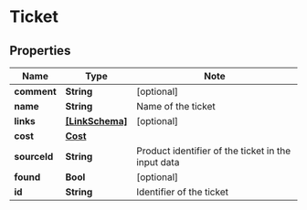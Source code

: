 
# Ticket

## Properties

Name | Type | Note
---- | ---- | ----
**comment** | **String** | [optional] 
**name** | **String** | Name of the ticket 
**links** | [**[LinkSchema]**](LinkSchema.md) | [optional] 
**cost** | [**Cost**](Cost.md) | 
**sourceId** | **String** | Product identifier of the ticket in the input data 
**found** | **Bool** | [optional] 
**id** | **String** | Identifier of the ticket 

